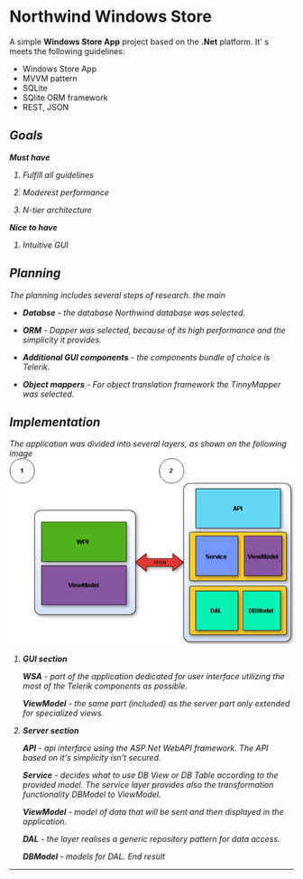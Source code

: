**Northwind Windows Store**
===================

A simple **Windows Store App** project based on the **.Net** platform.  It' s meets the following guidelines:

 - Windows Store App 
 - MVVM pattern 
 - SQLite 
 - SQlite ORM framework 
 - REST, JSON
 

<i class="icon-list"> Goals
------------------------------
**Must have**

 1. Fulfill all guidelines

 2. Moderest performance

 3. N-tier architecture

**Nice to have**

 1. Intuitive GUI

<i class="icon-book"> Planning
------------------------------
The planning includes several steps of research. the main

 - **Databse** - the database *Northwind* database was selected.

 - **ORM** - *Dapper* was selected, because of its high performance and the simplicity it provides. 

 - **Additional GUI components** - the components bundle of choice is *Telerik*.

 - **Object mappers** - For object translation framework the *TinnyMapper* was selected.


<i class="icon-sitemap"> Implementation
------------------------------
The application was divided into several layers, as shown on the following image
![](./Utils/GitImages/Schema.png)

 1. **GUI section** 
 
 	**WSA** - part of the application dedicated for user interface utilizing the most of the Telerik components as possible.
 
 	**ViewModel** - the same part (included) as the server part only extended for specialized views.
 2. **Server section**
  
	**API** - api interface using the *ASP.Net WebAPI* framework. The API based on it's simplicity isn't secured. 

	**Service** - decides what to use DB View or DB Table according to the provided model. The service layer provides also the transformation functionality DBModel to ViewModel.

	**ViewModel** - model of data that will be sent and then displayed in the application.

	**DAL** - the layer realises a generic repository pattern for data access.

	**DBModel** - models for *DAL*.
<i class="icon-ok"> End result
------------------------------

